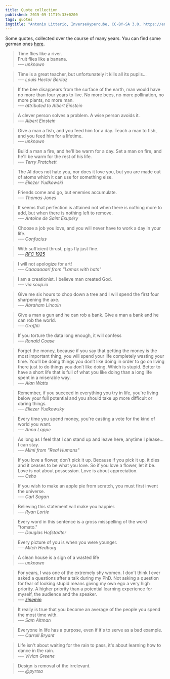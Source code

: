 ```yaml
---
title: Quote collection
published: 2015-09-11T19:33+0200
tags: quotes
imgtitle: "Antonio Litterio, InverseHypercube, CC-BY-SA 3.0, https://en.wikipedia.org/wiki/File:Stipula_fountain_pen.jpg"
---
```


Some quotes, collected over the course of many years. You can find some german ones [here](/zitate/).

> Time flies like a river.  
> Fruit flies like a banana.  
> --- *unknown*

> Time is a great teacher, but unfortunately it kills all its pupils...  
> --- *Louis Hector Berlioz*

> If the bee disappears from the surface of the earth, man would have no more than four years to live. No more bees, no more pollination, no more plants, no more man.  
> --- *attributed to Albert Einstein*

> A clever person solves a problem. A wise person avoids it.  
> --- *Albert Einstein*

> Give a man a fish, and you feed him for a day. Teach a man to fish, and you feed him for a lifetime.  
> --- *unknown*

> Build a man a fire, and he'll be warm for a day. Set a man on fire, and he'll be warm for the rest of his life.  
> --- *Terry Pratchett*

> The AI does not hate you, nor does it love you, but you are made out of atoms which it can use for something else.  
> --- *Eliezer Yudkowski*

> Friends come and go, but enemies accumulate.  
> --- *Thomas Jones*

> It seems that perfection is attained not when there is nothing more to add, but when there is nothing left to remove.  
> --- *Antoine de Saint Exupéry*

> Choose a job you love, and you will never have to work a day in your life.  
> --- *Confucius*

> With sufficient thrust, pigs fly just fine.  
> --- *[RFC 1925](https://tools.ietf.org/html/rfc1925)*

> I will not apologize for art!  
> --- *Caaaaaaarl from "Lamas with hats"*

> I am a creationist. I believe man created God.  
> --- *via soup.io*

> Give me six hours to chop down a tree and I will spend the first four sharpening the axe.  
> --- *Abraham Lincoln*

> Give a man a gun and he can rob a bank. Give a man a bank and he can rob the world.  
> --- *Graffiti*

> If you torture the data long enough, it will confess  
> --- *Ronald Coase*

> Forget the money, because if you say that getting the money is the most important thing, you will spend your life completely wasting your time. You’ll be doing things you don’t like doing in order to go on living there just to do things you don’t like doing. Which is stupid. Better to have a short life that is full of what you like doing than a long life spent in a miserable way.  
> --- *Alan Watts*

> Remember, if you succeed in everything you try in life, you're living below your full potential and you should take up more difficult or daring things.  
> --- *Eliezer Yudkowsky*

> Every time you spend money, you're casting a vote for the kind of world you want.  
> --- *Anna Lappe*

> As long as I feel that I can stand up and leave here, anytime I please... I can stay.  
> --- *Mimi from "Real Humans"*

> If you love a flower, don’t pick it up. Because if you pick it up, it dies and it ceases to be what you love. So if you love a flower, let it be. Love is not about possession. Love is about appreciation.  
> --- *Osho*

> If you wish to make an apple pie from scratch, you must first invent the universe.  
> --- *Carl Sagan*

> Believing this statement will make you happier.  
> --- *Ryan Lortie*

> Every word in this sentence is a gross misspelling of the word "tomato."  
> --- *Douglas Hofstadter*

> Every picture of you is when you were younger.  
> --- *Mitch Hedburg*

> A clean house is a sign of a wasted life  
> --- *unknown*

> For years, I was one of the extremely shy women. I don't think I ever asked a questions after a talk during my PhD.
Not asking a question for fear of looking stupid means giving my own ego a very high priority. A higher priority than a potential learning experience for myself, the audience and the speaker.  
> --- *[zinemin](http://deevybee.blogspot.co.uk/2012/03/cmon-sisters-speak-out.html?showComment=1336250423021#c1456782987103206438)*

> It really is true that you become an average of the people you spend the most time with.  
> --- *Sam Altman*

> Everyone in life has a purpose, even if it's to serve as a bad example.  
> --- *Carroll Bryant*

> Life isn't about waiting for the rain to pass, it's about learning how to dance in the rain.  
> --- *Vivian Greene*

> Design is removal of the irrelevant.  
> --- *@pyrtsa*
